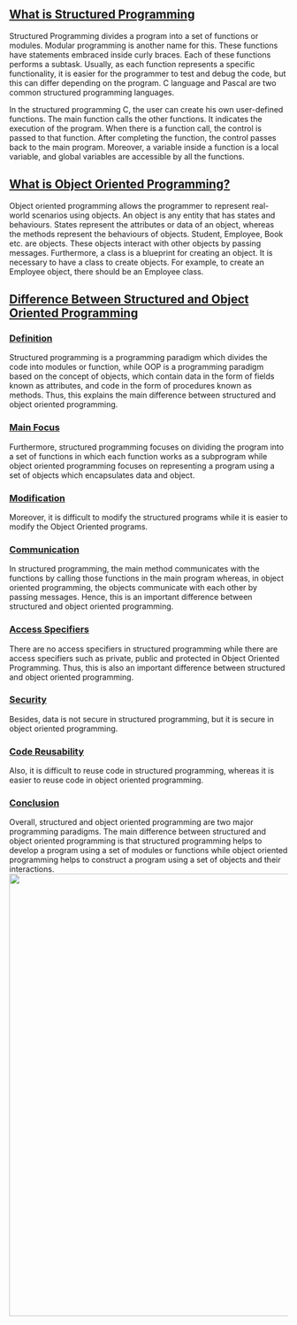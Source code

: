 <H2> <u> <strong> What is Structured Programming  </strong> </u>  </H2>



Structured Programming divides a program into a set of functions or modules. Modular programming is another name for this. These functions have statements embraced inside curly braces. Each of these functions performs a subtask. Usually, as each function represents a specific functionality, it is easier for the programmer to test and debug the code, but this can differ depending on the program. C language and Pascal are two common structured programming languages.


In the structured programming C, the user can create his own user-defined functions. The main function calls the other functions. It indicates the execution of the program. When there is a function call, the control is passed to that function. After completing the function, the control passes back to the main program. Moreover, a variable inside a function is a local variable, and global variables are accessible by all the functions.

 <H2> <u> <strong> What is Object Oriented Programming? </strong> </u>  </H2>


Object oriented programming allows the programmer to represent real-world scenarios using objects. An object is any entity that has states and behaviours. States represent the attributes or data of an object, whereas the methods represent the behaviours of objects. Student, Employee, Book etc. are objects. These objects interact with other objects by passing messages. Furthermore, a class is a blueprint for creating an object. It is necessary to have a class to create objects. For example, to create an Employee object, there should be an Employee class. 




<H2> <u> <strong> Difference Between Structured and Object Oriented Programming  </strong> </u>  </H2>

 <H3> <u> <strong> Definition   </strong> </u>  </H3>
Structured programming is a programming paradigm which divides the code into modules or function, while OOP is a programming paradigm based on the concept of objects, which contain data in the form of fields known as attributes, and code in the form of procedures known as methods. Thus, this explains the main difference between structured and object oriented programming.

 <H3> <u> <strong> Main Focus </strong> </u>  </H3>
Furthermore, structured programming focuses on dividing the program into a set of functions in which each function works as a subprogram while object oriented programming focuses on representing a program using a set of objects which encapsulates data and object.


 <H3> <u>  <strong> Modification  </strong> </u>  </H3>
Moreover, it is difficult to modify the structured programs while it is easier to modify the Object Oriented programs.

 <H3> <u>  <strong> Communication  </strong> </u>  </H3>
In structured programming, the main method communicates with the functions by calling those functions in the main program whereas, in object oriented programming, the objects communicate with each other by passing messages. Hence, this is an important difference between structured and object oriented programming.

  <H3> <u>  <strong> Access Specifiers </strong> </u>  </H3>
There are no access specifiers in structured programming while there are access specifiers such as private, public and protected in Object Oriented Programming. Thus, this is also an important  difference between structured and object oriented programming.

 <H3> <u> <strong> Security </strong> </u>  </H3>
Besides, data is not secure in structured programming, but it is secure in object oriented programming.

 <H3> <u> <strong> Code Reusability  </strong> </u>  </H3>
Also, it is difficult to reuse code in structured programming, whereas it is easier to reuse code in object oriented programming.

 <H3> <u> <strong> Conclusion  </strong> </u>  </H3>
Overall, structured and object oriented programming are two major programming paradigms. The main difference between structured and object oriented programming is that structured programming helps to develop a program using a set of modules or functions while object oriented programming helps to construct a program using a set of objects and their interactions.



<img src="https://pediaa.com/wp-content/uploads/2019/06/Difference-Between-Structured-and-Object-Oriented-Programming-Comparison-Summary.jpg" width="550" height="800">



